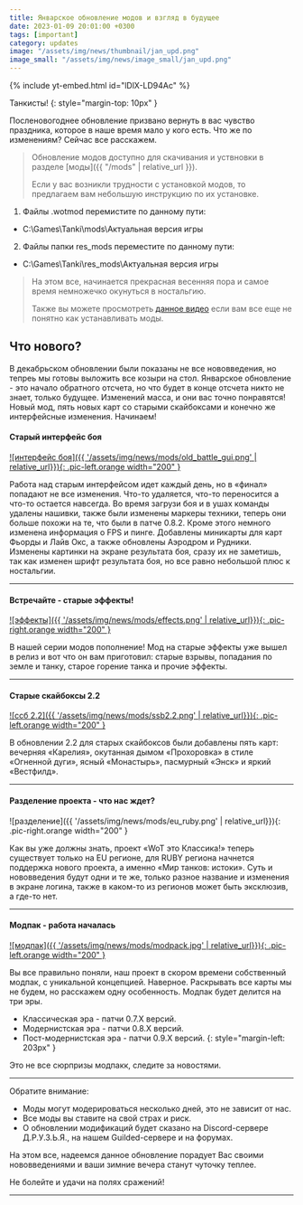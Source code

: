 ```yaml
---
title: Январское обновление модов и взгляд в будущее
date: 2023-01-09 20:01:00 +0300
tags: [important]
category: updates
image: "/assets/img/news/thumbnail/jan_upd.png"
image_small: "/assets/img/news/image_small/jan_upd.png"
---
```

<p style="display: none">Вот и закончились новогодние праздники, пора работать...</p>

{% include yt-embed.html id="lDlX-LD94Ac" %}

Танкисты!
{: style="margin-top: 10px" }

Посленовогоднее обновление призвано вернуть в вас чувство праздника, которое в наше время мало у кого есть. Что же по изменениям? Сейчас все расскажем.

> Обновление модов доступно для скачивания и уствновки в разделе [моды]({{ "/mods" | relative_url }}).
>
> Если у вас возникли трудности с установкой модов, то предлагаем вам небольшую инструкцию по их установке.
1. Файлы .wotmod перемистите по данному пути:
- C:\Games\Tanki\mods\Актуальная версия игры
2. Файлы папки res_mods переместите по данному пути:
- C:\Games\Tanki\res_mods\Актуальная версия игры
> 
> На этом все, начинается прекрасная весенняя пора и самое время немножечко окунуться в ностальгию.
>
> Также вы можете просмотреть [данное видео](https://www.youtube.com/watch?v=XLn-GLCK1Qk) если вам все еще не понятно как устанавливать моды.

## Что нового?

В декабрьском обновлении были показаны не все нововведения, но тепреь мы готовы выложить все козыри на стол. Январское обновление - это начало обратного отсчета, но что будет в конце отсчета никто не знает, только будущее. Изменений масса, и они вас точно понравятся! Новый мод, пять новых карт со старыми скайбоксами и конечно же интерфейсные изменения. Начинаем!

#### Старый интерфейс боя

[![интерфейс боя]({{ '/assets/img/news/mods/old_battle_gui.png' | relative_url}}){: .pic-left.orange width="200" }](https://wgmods.net/6287/)

Работа над старым интерфейсом идет каждый день, но в «финал» попадают не все изменения. Что-то удаляется, что-то переносится а что-то остается навсегда. Во время загрузи боя и в ушах команды удалены нашивки, также были изменены маркеры техники, теперь они больше похожи на те, что были в патче 0.8.2. Кроме этого немного изменена информация о FPS и пинге. Добавлены миникарты для карт Фьорды и Лайв Окс, а также обновлены Аэродром и Рудники. Изменены картинки на экране результата боя, сразу их не заметишь, так как изменен шрифт результата боя, но все равно небольшой плюс к ностальгии.

---

#### Встречайте - старые эффекты!

[![эффекты]({{ '/assets/img/news/mods/effects.png' | relative_url}}){: .pic-right.orange width="200" }](https://wgmods.net/6399/)

В нашей серии модов пополнение! Мод на старые эффекты уже вышел в релиз и вот что он вам приготовил: старые взрывы, попадания по земле и танку, старое горение танка и прочие эффекты.

---

#### Старые скайбоксы 2.2

[![ссб 2.2]({{ '/assets/img/news/mods/ssb2.2.png' | relative_url}}){: .pic-left.orange width="200" }](https://wgmods.net/6288/)

В обновлении 2.2 для старых скайбоксов были добавлены пять карт: вечерняя «Карелия», окутанная дымом «Прохоровка» в стиле «Огненной дуги», ясный «Монастырь», пасмурный «Энск» и яркий «Вестфилд».

---

#### Разделение проекта - что нас ждет?

![разделение]({{ '/assets/img/news/mods/eu_ruby.png' | relative_url}}){: .pic-right.orange width="200" }

Как вы уже должны знать, проект «WoT это Классика!» теперь существует только на EU регионе, для RUBY региона начнется поддержка нового проекта, а именно «Мир танков: истоки». Суть и нововведения будут одни и те же, только разное название и изменения в экране логина, также в каком-то из регионов может быть эксклюзив, а где-то нет.

---

#### Модпак - работа началась

[![модпак]({{ '/assets/img/news/mods/modpack.jpg' | relative_url}}){: .pic-left.orange width="200" }](/indev/modpack)

Вы все правильно поняли, наш проект в скором времени собственный модпак, с уникальной концепцией. Наверное. Раскрывать все карты мы не будем, но расскажем одну особенность. Модпак будет делится на три эры.

- Классическая эра - патчи 0.7.Х версий.
- Модернистская эра - патчи 0.8.Х версий.
- Пост-модернистская эра - патчи 0.9.Х версий.
{: style="margin-left: 203px" }

Это не все сюрпризы модпакк, следите за новостями.

---

Обратите внимание:

- Моды могут модерироваться несколько дней, это не зависит от нас.
- Все моды вы ставите на свой страх и риск.
- О обновлении модификаций будет сказано на Discord-сервере Д.Р.У.З.Ь.Я., на нашем Guilded-сервере и на форумах.

На этом все, надеемся данное обновление порадует Вас своими нововведениями и ваши зимние вечера станут чуточку теплее.

Не болейте и удачи на полях сражений!

---

